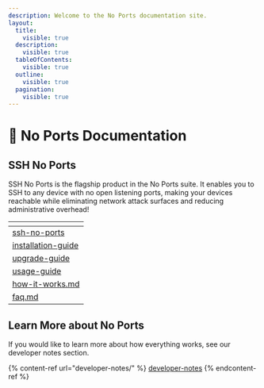 ```yaml
---
description: Welcome to the No Ports documentation site.
layout:
  title:
    visible: true
  description:
    visible: true
  tableOfContents:
    visible: true
  outline:
    visible: true
  pagination:
    visible: true
---
```


# 🚫 No Ports Documentation

## SSH No Ports

SSH No Ports is the flagship product in the No Ports suite. It enables you to SSH to any device with no open listening ports, making your devices reachable while eliminating network attack surfaces and reducing administrative overhead!

<table data-view="cards"><thead><tr><th data-card-target data-type="content-ref"></th></tr></thead><tbody><tr><td><a href="ssh-no-ports/">ssh-no-ports</a></td></tr><tr><td><a href="ssh-no-ports/guides/installation-guide/">installation-guide</a></td></tr><tr><td><a href="ssh-no-ports/guides/upgrade-guide/">upgrade-guide</a></td></tr><tr><td><a href="ssh-no-ports/guides/usage-guide/">usage-guide</a></td></tr><tr><td><a href="ssh-no-ports/how-it-works.md">how-it-works.md</a></td></tr><tr><td><a href="ssh-no-ports/faq.md">faq.md</a></td></tr></tbody></table>

## Learn More about No Ports

If you would like to learn more about how everything works, see our developer notes section.

{% content-ref url="developer-notes/" %}
[developer-notes](developer-notes/)
{% endcontent-ref %}
